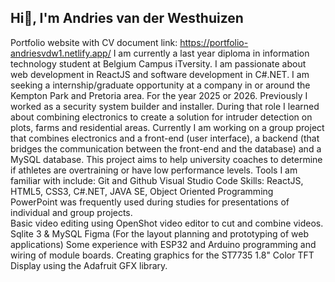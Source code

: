 ## Hi👋, I'm Andries van der Westhuizen
Portfolio website with CV document link: https://portfolio-andriesvdw1.netlify.app/
I am currently a last year diploma in information technology student at Belgium Campus iTversity.
I am passionate about web development in ReactJS and software development in C#.NET.
I am seeking a internship/graduate opportunity at a company in or around the Kempton Park and Pretoria area. For the year 2025 or 2026.
Previously I worked as a security system builder and installer. During that role I learned about combining electronics to create a solution for intruder detection on plots, farms and residential areas.
Currently I am working on a group project that combines electronics and a front-end (user interface), a backend (that bridges the communication between the front-end and the database) and a MySQL database. This project aims to help university coaches to determine if athletes are overtraining or have low performance levels. 
Tools I am familiar with include:
Git and Github
Visual Studio Code
Skills:
ReactJS, HTML5, CSS3, C#.NET, JAVA SE, Object Oriented Programming  
PowerPoint was frequently used during studies for presentations of individual and group projects.  
Basic video editing using OpenShot video editor to cut and combine videos.
Sqlite 3 & MySQL
Figma (For the layout planning and prototyping of web applications)
Some experience with ESP32 and Arduino programming and wiring of module boards. Creating graphics for the ST7735 1.8" Color TFT Display using the Adafruit GFX library.
<!--
**andriesvdw1/andriesvdw1** is a ✨ _special_ ✨ repository because its `README.md` (this file) appears on your GitHub profile.

Here are some ideas to get you started:

- 🔭 I’m currently working on ...
- 🌱 I’m currently learning ...
- 👯 I’m looking to collaborate on ...
- 🤔 I’m looking for help with ...
- 💬 Ask me about ...
- 📫 How to reach me: ...
- 😄 Pronouns: ...
- ⚡ Fun fact: ...
-->
